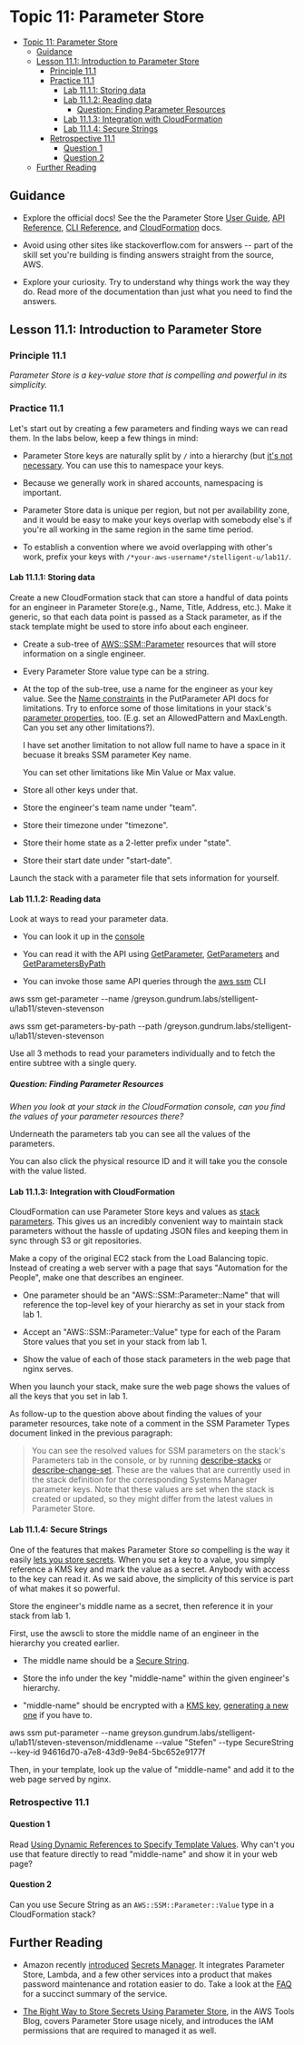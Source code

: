 # Topic 11: Parameter Store

<!-- TOC -->

- [Topic 11: Parameter Store](#topic-11-parameter-store)
  - [Guidance](#guidance)
  - [Lesson 11.1: Introduction to Parameter Store](#lesson-111-introduction-to-parameter-store)
    - [Principle 11.1](#principle-111)
    - [Practice 11.1](#practice-111)
      - [Lab 11.1.1: Storing data](#lab-1111-storing-data)
      - [Lab 11.1.2: Reading data](#lab-1112-reading-data)
        - [Question: Finding Parameter Resources](#question-finding-parameter-resources)
      - [Lab 11.1.3: Integration with CloudFormation](#lab-1113-integration-with-cloudformation)
      - [Lab 11.1.4: Secure Strings](#lab-1114-secure-strings)
    - [Retrospective 11.1](#retrospective-111)
      - [Question 1](#question-1)
      - [Question 2](#question-2)
  - [Further Reading](#further-reading)

<!-- /TOC -->

## Guidance

- Explore the official docs! See the the Parameter Store [User Guide](https://docs.aws.amazon.com/systems-manager/latest/userguide/systems-manager-paramstore.html),
  [API Reference](https://docs.aws.amazon.com/systems-manager/latest/APIReference/API_GetParameters.html),
  [CLI Reference](https://docs.aws.amazon.com/cli/latest/reference/ssm/index.html),
  and
  [CloudFormation](https://docs.aws.amazon.com/AWSCloudFormation/latest/UserGuide/aws-resource-ssm-parameter.html)
  docs.

- Avoid using other sites like stackoverflow.com for answers \-- part
  of the skill set you're building is finding answers straight from
  the source, AWS.

- Explore your curiosity. Try to understand why things work the way
  they do. Read more of the documentation than just what you need to
  find the answers.

## Lesson 11.1: Introduction to Parameter Store

### Principle 11.1

*Parameter Store is a key-value store that is compelling and powerful in
its simplicity.*

### Practice 11.1

Let's start out by creating a few parameters and finding ways we can
read them. In the labs below, keep a few things in mind:

- Parameter Store keys are naturally split by `/` into a hierarchy (but
  [it's not necessary](https://aws.amazon.com/blogs/mt/organize-parameters-by-hierarchy-tags-or-amazon-cloudwatch-events-with-amazon-ec2-systems-manager-parameter-store/).
  You can use this to namespace your keys.

- Because we generally work in shared accounts, namespacing is important.

- Parameter Store data is unique per region, but not per availability
  zone, and it would be easy to make your keys overlap with somebody
  else's if you're all working in the same region in the same time
  period.

- To establish a convention where we avoid overlapping with other's
  work, prefix your keys with
  `/*your-aws-username*/stelligent-u/lab11/`.
#### Lab 11.1.1: Storing data

Create a new CloudFormation stack that can store a handful
of data points for an engineer in Parameter Store(e.g., Name, Title, Address,
etc.). Make it generic, so that each data point is passed as a Stack parameter,
as if the stack template might be used to store info about each engineer.

- Create a sub-tree of
  [AWS::SSM::Parameter](https://docs.aws.amazon.com/AWSCloudFormation/latest/UserGuide/aws-resource-ssm-parameter.html)
  resources that will store information on a single engineer.

- Every Parameter Store value type can be a string.

- At the top of the sub-tree, use a name for the engineer as your key
  value. See the [Name constraints](https://docs.aws.amazon.com/systems-manager/latest/APIReference/API_PutParameter.html#systemsmanager-PutParameter-request-Name)
  in the PutParameter API docs for limitations. Try to enforce some
  of those limitations in your stack's [parameter properties](https://docs.aws.amazon.com/AWSCloudFormation/latest/UserGuide/parameters-section-structure.html),
  too. (E.g. set an AllowedPattern and MaxLength. Can you set any
  other limitations?).

  I have set another limitation to not allow full name to have a space in it becuase it breaks SSM parameter Key name.

  You can set other limitations like Min Value or Max value.

- Store all other keys under that.

- Store the engineer's team name under "team".

- Store their timezone under "timezone".

- Store their home state as a 2-letter prefix under "state".

- Store their start date under "start-date".

Launch the stack with a parameter file that sets information for
yourself.

#### Lab 11.1.2: Reading data

Look at ways to read your parameter data.

- You can look it up in the
  [console](https://console.aws.amazon.com/ec2/v2/home?region=us-east-1#Parameters:)

- You can read it with the API using
  [GetParameter](https://docs.aws.amazon.com/systems-manager/latest/APIReference/API_GetParameter.html),
  [GetParameters](https://boto3.readthedocs.io/en/latest/reference/services/ssm.html#SSM.Client.get_parameters)
  and
  [GetParametersByPath](https://boto3.readthedocs.io/en/latest/reference/services/ssm.html#SSM.Client.get_parameters_by_path)

- You can invoke those same API queries through the
  [aws ssm](https://docs.aws.amazon.com/cli/latest/reference/ssm/index.html)
  CLI

aws ssm get-parameter --name /greyson.gundrum.labs/stelligent-u/lab11/steven-stevenson

aws ssm get-parameters-by-path --path /greyson.gundrum.labs/stelligent-u/lab11/steven-stevenson

Use all 3 methods to read your parameters individually and to fetch the
entire subtree with a single query.

##### Question: Finding Parameter Resources

_When you look at your stack in the CloudFormation console, can you find
the values of your parameter resources there?_

Underneath the parameters tab you can see all the values of the parameters. 

You can also click the physical resource ID and it will take you the console with the value listed. 

#### Lab 11.1.3: Integration with CloudFormation

CloudFormation can use Parameter Store keys and values as
[stack parameters](https://docs.aws.amazon.com/AWSCloudFormation/latest/UserGuide/parameters-section-structure.html#aws-ssm-parameter-types).
This gives us an incredibly convenient way to maintain stack parameters
without the hassle of updating JSON files and keeping them in sync
through S3 or git repositories.

Make a copy of the original EC2 stack from the Load Balancing topic.
Instead of creating a web server with a page that says "Automation for
the People", make one that describes an engineer.

- One parameter should be an "AWS::SSM::Parameter::Name" that will
  reference the top-level key of your hierarchy as set in your stack
  from lab 1.

- Accept an "AWS::SSM::Parameter::Value" type for each of the Param
  Store values that you set in your stack from lab 1.

- Show the value of each of those stack parameters in the web page
  that nginx serves.

When you launch your stack, make sure the web page shows the values of
all the keys that you set in lab 1.

As follow-up to the question above about finding the values of your
parameter resources, take note of a comment in the SSM Parameter Types
document linked in the previous paragraph:

> You can see the resolved values for SSM parameters on the stack's
> Parameters tab in the console, or by running
> [describe-stacks](http://docs.aws.amazon.com/cli/latest/reference/cloudformation/describe-stacks.html)
> or
> [describe-change-set](http://docs.aws.amazon.com/cli/latest/reference/cloudformation/describe-change-set.html).
> These are the values that are currently used in the stack definition
> for the corresponding Systems Manager parameter keys. Note that these
> values are set when the stack is created or updated, so they might
> differ from the latest values in Parameter Store.

#### Lab 11.1.4: Secure Strings

One of the features that makes Parameter Store *so* compelling is the
way it easily [lets you store secrets](https://docs.aws.amazon.com/kms/latest/developerguide/services-parameter-store.html).
When you set a key to a value, you simply reference a KMS key and mark
the value as a secret. Anybody with access to the key can read it. As we
said above, the simplicity of this service is part of what makes it so
powerful.

Store the engineer's middle name as a secret, then reference it in your
stack from lab 1.

First, use the awscli to store the middle name of an engineer in the
hierarchy you created earlier.

- The middle name should be a
  [Secure String](https://docs.aws.amazon.com/systems-manager/latest/userguide/sysman-paramstore-about.html#sysman-paramstore-securestring).

- Store the info under the key "middle-name" within the given
  engineer's hierarchy.

- "middle-name" should be encrypted with a
  [KMS key](https://docs.aws.amazon.com/kms/latest/developerguide/create-keys.html),
  [generating a new one](https://docs.aws.amazon.com/cli/latest/reference/kms/create-key.html)
  if you have to.

aws ssm put-parameter --name greyson.gundrum.labs/stelligent-u/lab11/steven-stevenson/middlename --value "Stefen" --type SecureString --key-id 94616d70-a7e8-43d9-9e84-5bc652e9177f

Then, in your template, look up the value of "middle-name" and add it to
the web page served by nginx.

### Retrospective 11.1

#### Question 1

Read [Using Dynamic References to Specify Template Values](https://docs.aws.amazon.com/AWSCloudFormation/latest/UserGuide/dynamic-references.html).
Why can't you use that feature directly to read "middle-name" and show it
in your web page?

#### Question 2

Can you use Secure String as an `AWS::SSM::Parameter::Value` type in a
CloudFormation stack?

## Further Reading

- Amazon recently [introduced](https://aws.amazon.com/blogs/aws/aws-secrets-manager-store-distribute-and-rotate-credentials-securely/)
  [Secrets Manager](https://aws.amazon.com/secrets-manager/). It
  integrates Parameter Store, Lambda, and a few other services into
  a product that makes password maintenance and rotation easier to do.
  Take a look at the [FAQ](https://aws.amazon.com/secrets-manager/faqs/)
  for a succinct summary of the service.

- [The Right Way to Store Secrets Using Parameter Store](https://aws.amazon.com/blogs/mt/the-right-way-to-store-secrets-using-parameter-store/),
  in the AWS Tools Blog, covers Parameter Store usage nicely, and
  introduces the IAM permissions that are required to managed it as well.
